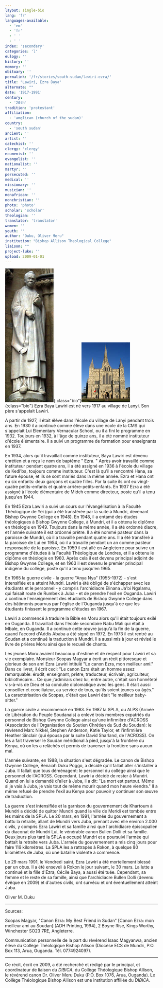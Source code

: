 ```yaml
---
layout: single-bio
lang: 'fr'
languages-available:
  - 'en'
  - 'fr'
  - ' '
  - ' '
index: 'secondary'
categories: 'l'
eulogy: ''
history: ''
memory: ''
obituary: ''
permalink: '/fr/stories/south-sudan/lawiri-ezra/'
title: "Lawiri, Ezra Baya"
alternate: ""
date: '1917-1991'
century:
  - '20th'
tradition: 'protestant'
affiliation:
  - 'anglican (church of the sudan)'
country:
  - 'south sudan'
ancient: ''
artist: ''
catechist: ''
clergy: 'clergy'
ecumenist: ''
evangelist: ''
nationalist: ''
martyr: ''
persecuted: ''
medical: ''
missionary: ''
musician: ''
nonafrican: ''
nonchristian: ''
photo: 'photo'
scholar: 'scholar'
theologian: ''
translator: 'translator'
women: ''
youth: ''
author: "Duku, Oliver Meru"
institution: "Bishop Allison Theological College"
liaison: ""
project-luke: ''
upload: 2009-01-01
---
```


![Ezra Lawiri](/images/bio-pics/sudan/lawiri-ezra/lawiri-ezra-small.jpg){:class="bio"}![La cathédrale de Salisbury](/images/bio-pics/sudan/lawiri-ezra/cathedral-Lawiri-small.jpg){:class="bio"} Ezra Baya Lawiri est né vers 1917 au village de Lanyi. Son père s'appelait Lawiri.

A partir de 1927, il était élève dans l'école du village de Lanyi pendant trois ans. En 1930 il a continué comme élève dans une école de la CMS qui s'appelait Lui Elementary Vernacular School, ou il a fini le programme en 1932. Toujours en 1932, à l'âge de quinze ans, il a été nommé instituteur d'école élémentaire. Il a suivi un programme de formation pour enseignants en 1937.

En 1934, alors qu'il travaillait comme instituteur, Baya Lawiri est devenu chrétien et a reçu le nom de baptême " Ezra. " Après avoir travaillé comme instituteur pendant quatre ans, il a été assigné en 1936 à l'école du village de Kedi'ba, toujours comme instituteur. C'est là qu'il a rencontré Hana, sa future épouse, et ils se sont mariés dans la même année. Ezra et Hana ont eu six enfants: deux garçons et quatre filles. Par la suite ils ont eu vingt-quatre petits-enfants et quatre arrière-petits-enfants. En 1937 Ezra a été assigné à l'école élémentaire de Mideh comme directeur, poste qu'il a tenu jusqu'en 1944.

En 1945 Ezra Lawiri a suivi un cours sur l'évangélisation à la Faculté Théologique de Yei (qui a été transférée par la suite à Mundri, devenant Bishop Gwynne College en 1948). En 1948, il a entamé des études théologiques à Bishop Gwynne College, à Mundri, et il a obtenu le diplôme en théologie en 1949. Toujours dans la même année, il a été ordonné diacre, et l'année suivante il est ordonné prêtre. Il a été nommé pasteur dans la paroisse de Mundri, où il a travaillé pendant quatre ans. Il a été transféré à la paroisse de Lui en 1954, où il a travaillé pendant un an comme pasteur responsable de la paroisse. En 1959 il est allé en Angleterre pour suivre un programme d'études à la Faculté Théologique de Londres, et il a obtenu le diplôme en théologie en 1960. Après cela il est devenu principal adjoint de Bishop Gwynne College, et en 1963 il est devenu le premier principal indigène du collège, poste qu'il a tenu jusqu'en 1965.

En 1965 la guerre civile - la guerre "Anya Nya" (1955-1972) - s'est intensifiée et a atteint Mundri. Lawiri a été obligé de s'échapper avec les étudiants et le personnel - y compris l'archidiacre Elinana Ja'bi Ngalamu, qui faisait route de Rumbek à Juba - et de prendre l'exil en Ouganda. Lawiri a continué l'enseignement des étudiants de Bishop Gwynne College dans des bâtiments pourvus par l'église de l'Ouganda jusqu'à ce que les étudiants finissent le programme d'études en 1967.

Lawiri a commencé à traduire la Bible en Moru alors qu'il était toujours exilé en Ouganda. Il travaillait dans l'école secondaire Nabu Mali qui était à Mbale, en Ouganda. Il a continué cette œuvre jusqu'à la fin de la guerre, quand l'accord d'Addis Ababa a été signé en 1972. En 1973 il est rentré au Soudan et a continué la traduction à Mundri. Il a aussi mis à jour et révisé le livre de prières Moru ainsi que le recueil de chants.

Les jeunes Moru avaient beaucoup d'estime et de respect pour Lawiri et sa vie exemplaire. Monsieur Scopas Magyar a écrit un récit pittoresque et glorieux de son ami Ezra Lawiri intitulé "Le canon Ezra, mon meilleur ami." Dans ce livret, il écrit ceci: "Le canon Ezra était un homme assez remarquable: érudit, enseignant, prêtre, traducteur, écrivain, agriculteur, bibliothécaire… Ce que j'admirais chez lui, entre autre, c'était son honnêteté vis-à-vis de Dieu et sa conduite diplomatique avec les gens. Il était aussi conseiller et conciliateur, au service de tous, qu'ils soient jeunes ou âgés." La caractérisation de Scopas, c'était que Lawiri était "le meilleur baby-sitter."

La guerre civile a recommencé en 1983. En 1987 la SPLA, ou ALPS (Armée de Libération du Peuple Soudanais) a enlevé trois membres expatriés du personnel de Bishop Gwynne College ainsi qu'une infirmière d'ACROSS (Association de l'Organisation du Soutien Chrétien du Sud du Soudan): le révérend Marc Nikkel, Stephen Anderson, Katie Taylor, et l'infirmière Heather Sinclair (qui épousa par la suite David Sharland, de l'ACROSS). On les a fait traverser le Soudan méridional à pied, jusqu'à la frontière du Kenya, où on les a relâchés et permis de traverser la frontière sans aucun mal.

L'année suivante, en 1988, la situation s'est dégradée. Le canon de Bishop Gwynne College, Benaiah Duku Poggo, a décidé qu'il fallait aller s'installer à Juba. Il fallait que tous déménagent: le personnel du collège ainsi que le personnel de l'ACROSS. Cependant, Lawiri a décidé de rester à Mundri. Quand on lui a demandé d'aller à Juba, il a dit: "La mort est partout. Même si je vais à Juba, je vais tout de même mourir quand mon heure viendra." Il a même refusé de prendre l'exil au Kenya pour pouvoir y continuer son œuvre de traduction.

La guerre s'est intensifiée et la garnison du gouvernement de Khartoum à Mundri a décidé de quitter Mundri quand la ville de Meridi est tombée entre les mains de la SPLA. Le 20 mars, en 1991, l'armée du gouvernement a battu la retraite, allant de Mundri vers Juba, prenant avec elle environ 2.000 civils, y compris Ezra Lawiri et sa famille ainsi que l'archidiacre épiscopalien du diaconat de Mundri Lui, le vénérable canon Bullen Dolli et sa famille. Deux jours plus tard la SPLA a occupé Mundri et a poursuivi l'armée qui battait la retraite vers Juba. L'armée du gouvernement a mis cinq jours pour faire 116 kilomètres. La SPLA les a rattrapés à Rokon, à quelque 80 kilomètres de Juba, où une bataille violente a commencé.

Le 29 mars 1991, le Vendredi saint, Ezra Lawiri a été mortellement blessé par un obus. Il a été enseveli à Rokon le jour suivant, le 30 mars. La lutte a continué et la fille d'Ezra, Cécile Baya, a aussi été tuée. Cependant, sa femme et le reste de sa famille, ainsi que l'archidiacre Bullen Dolli (devenu évêque en 2009) et d'autres civils, ont survécu et ont éventuellement atteint Juba.

Oliver M. Duku

---

Sources:

Scopas Magyar, "Canon Ezra: My Best Friend in Sudan" [Canon Ezra: mon meilleur ami au Soudan] (ADH Printing, 1994), 2 Boyne Rise, Kings Worthy, Winchester SO23 7RE, Angleterre.

Communication personnelle de la part du révérend Isaac Magyanwa, ancien élève du Collège Théologique Bishop Allison (Diocèse ECS de Mundri, P.O. Box 113, Arua, Ouganda. Tél. 0774924097).

---

Ce récit, écrit en 2009, a été recherché et rédigé par le principal, et coordinateur de liaison du *DIBICA*, du Collège Théologique Bishop Allison, le révérend canon Dr. Oliver Meru Duku (P.O. Box 1076, Arua, Ouganda). Le Collège Théologique Bishop Allison est une institution affiliée du *DIBICA*.
